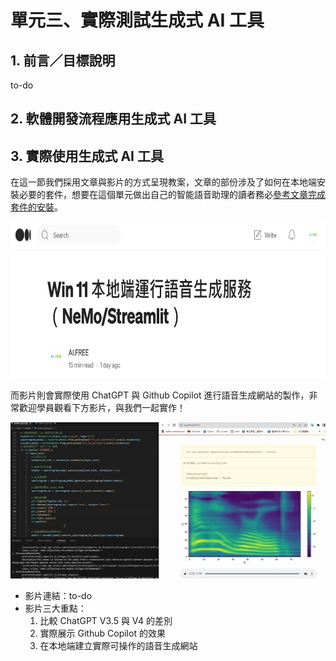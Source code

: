 # 單元三、實際測試生成式 AI 工具

## 1. 前言／目標說明
to-do

## 2. 軟體開發流程應用生成式 AI 工具


## 3. 實際使用生成式 AI 工具
在這一節我們採用文章與影片的方式呈現教案，文章的部份涉及了如何在本地端安裝必要的套件，想要在這個單元做出自己的智能語音助理的讀者務必[參考文章完成套件的安裝](https://medium.com/p/624498e800f4)。

<div align=center>
<img src="https://github.com/AI-FREE-Team/Generative-AI-Industrial-Case-Study/blob/main/%E6%95%99%E6%A1%884%EF%BC%9A%E7%A8%8B%E5%BC%8F%E7%94%9F%E6%88%90%E8%88%87%E8%BC%94%E5%8A%A9/pics/unit3/pic1.NemoStreamlit.png" height="250px">
</div>

而影片則會實際使用 ChatGPT 與 Github Copilot 進行語音生成網站的製作，非常歡迎學員觀看下方影片，與我們一起實作！
<div align=center>
<img src="https://github.com/AI-FREE-Team/Generative-AI-Industrial-Case-Study/blob/main/%E6%95%99%E6%A1%884%EF%BC%9A%E7%A8%8B%E5%BC%8F%E7%94%9F%E6%88%90%E8%88%87%E8%BC%94%E5%8A%A9/pics/unit3/pic1.videopreview.png" height="250px">
</div>

* 影片連結：to-do
* 影片三大重點：
    1. 比較 ChatGPT V3.5 與 V4 的差別
    2. 實際展示 Github Copilot 的效果
    3. 在本地端建立實際可操作的語音生成網站